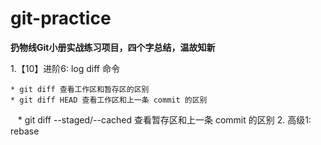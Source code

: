 # git-practice

**扔物线Git小册实战练习项目，四个字总结，温故知新**

1.【10】进阶6: log diff 命令

    * git diff 查看工作区和暂存区的区别
    * git diff HEAD 查看工作区和上一条 commit 的区别
    * git diff --staged/--cached 查看暂存区和上一条 commit 的区别
2. 高级1: rebase
